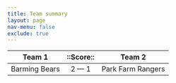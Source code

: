 ```yaml
---
title: Team summary
layout: page
nav-menu: false
exclude: true
---
```




|    Team 1     |  ::Score::  |      Team 2       |
|:-------------:|:-----------:|:-----------------:|
| Barming Bears | 2 &mdash; 1 | Park Farm Rangers |

 <br /><br /><br />